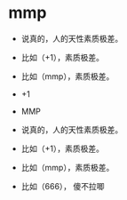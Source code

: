 # mmp

- 说真的，人的天性素质极差。
- 比如（+1），素质极差。
- 比如（mmp），素质极差。
- +1
- MMP
- 说真的，人的天性素质极差。
- 比如（+1），素质极差。
- 比如（mmp），素质极差。

- 比如（666）， 傻不拉唧
